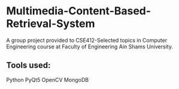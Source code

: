 # Multimedia-Content-Based-Retrieval-System
A group project provided to CSE412-Selected topics in Computer Engineering course at Faculty of Engineering Ain Shams University.

## Tools used:
Python
PyQt5
OpenCV
MongoDB 
